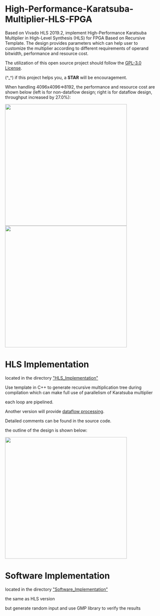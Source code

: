 # High-Performance-Karatsuba-Multiplier-HLS-FPGA
Based on Vivado HLS 2019.2, implement High-Performance Karatsuba Multiplier in High-Level Synthesis (HLS) for FPGA Based on Recursive Template.
The design provides parameters which can help user to customize the multiplier according to different requirements of operand bitwidth, performance and resource cost.

The utilization of this open source project should follow the [GPL-3.0 License](https://github.com/zslwyuan/High-Performance-Karatsuba-Multiplier-HLS-FPGA/blob/master/LICENSE). 

(^\_^) if this project helps you, a **STAR** will be encouragement. 



When handling 4096x4096=>8192, the performance and resource cost are shown below (left is for non-dataflow design; right is for dataflow design, throughput increased by 27.0%):

<img src="https://github.com/zslwyuan/High-Performance-Karatsuba-Multiplier-HLS-FPGA/blob/master/image/report.png" width="400"> <img src="https://github.com/zslwyuan/High-Performance-Karatsuba-Multiplier-HLS-FPGA/blob/master/image/report_dataflow.png" width="400"> 




# HLS Implementation 

located in the directory ["HLS_Implementation"](https://github.com/zslwyuan/High-Performance-Karatsuba-Multiplier-HLS-FPGA/tree/master/HLS_Implementation)

Use template in C++ to generate recursive multiplication tree during compilation
which can make full use of parallelism of Karatsuba multiplier

each loop are pipelined.

Another version will provide [dataflow processing]((https://github.com/zslwyuan/High-Performance-Karatsuba-Multiplier-HLS-FPGA/tree/master/HLS_Implementation_dataflow)).

Detailed comments can be found in the source code.

the outline of the design is shown below:

<img src="https://github.com/zslwyuan/High-Performance-Karatsuba-Multiplier-HLS-FPGA/blob/master/image/design.png" width="400"> 

# Software Implementation 

located in the directory ["Software_Implementation"](https://github.com/zslwyuan/High-Performance-Karatsuba-Multiplier-HLS-FPGA/tree/master/Software_Implementation)

the same as HLS version 

but generate random input and use GMP library to verify the results
